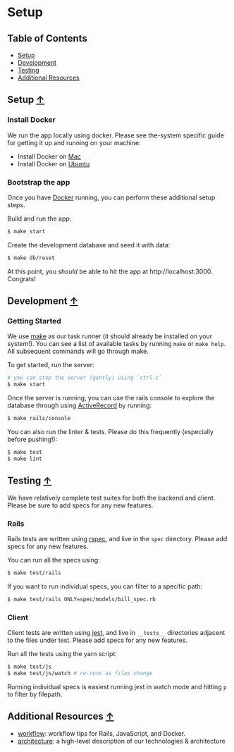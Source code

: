 # Setup

## Table of Contents

- [Setup](#setup-)
- [Development](#development-)
- [Testing](#testing-)
- [Additional Resources](#additional-resources-)

## Setup [↑](#table-of-contents)

### Install Docker

We run the app locally using docker. Please see the-system specific guide for getting
it up and running on your machine:

- Install Docker on [Mac](setup/macos.md)
- Install Docker on [Ubuntu](setup/ubuntu.md)

### Bootstrap the app

Once you have [Docker](#install-docker) running, you can perform these additional setup steps.

Build and run the app:

```sh
$ make start
```

Create the development database and seed it with data:

```sh
$ make db/reset
```

At this point, you *should* be able to hit the app at http://localhost:3000. Congrats!

## Development [↑](#table-of-contents)

### Getting Started

We use [make](https://www.gnu.org/software/make/manual/make.html) as our task runner (it should already be installed on your system!). You can see a list of available tasks by running `make` or `make help`. All subsequent commands will go through make.

To get started, run the server:

```sh
# you can stop the server (gently) using `ctrl-c`
$ make start
```

Once the server is running, you can use the rails console to explore the database through using [ActiveRecord](http://guides.rubyonrails.org/active_record_querying.html) by running:

```sh
$ make rails/console
```

You can also run the linter & tests. Please do this frequently (especially before pushing!):

```sh
$ make test
$ make lint
```

## Testing [↑](#table-of-contents)

We have relatively complete test suites for both the backend and client. Please be sure to add specs for any new features.

### Rails

Rails tests are written using [rspec](http://www.relishapp.com/rspec/rspec-expectations/v/3-5/docs), and live in the `spec` directory. Please add specs for any new features.

You can run all the specs using:

```sh
$ make test/rails
```

If you want to run individual specs, you can filter to a specific path:

```sh
$ make test/rails ONLY=spec/models/bill_spec.rb
```

### Client

Client tests are written using [jest](https://facebook.github.io/jest/docs/api.html), and live in `__tests__` directories adjacent to the files under test. Please add specs for any new features.

Run all the tests using the yarn script:

```sh
$ make test/js
$ make test/js/watch # re-runs as files change
```

Running individual specs is easiest running jest in watch mode and hitting `p` to filter by filepath.

## Additional Resources [↑](#table-of-contents)

- [workflow](dev/workflow.md): workflow tips for Rails, JavaScript, and Docker.
- [architecture](dev/arch/index.md): a high-level description of our technologies & architecture
